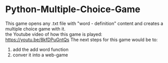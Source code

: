 # Python-Multiple-Choice-Game
This game opens any .txt file with "word - definition" content and creates a multiple choice game with it.  
the Youtube video of how this game is played:
https://youtu.be/8kfDPuGntQs
The next steps for this game would be to:
1. add the add word function
2. conver it into a web-game
